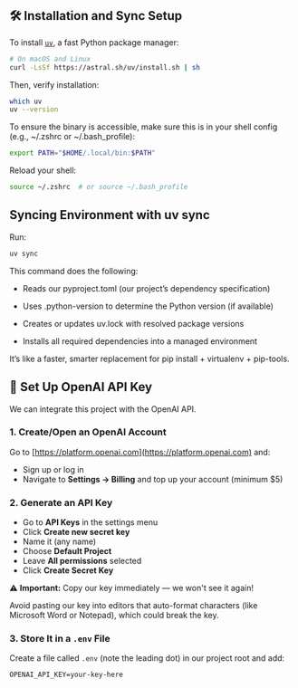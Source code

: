 


## 🛠 Installation and Sync Setup

To install [`uv`](https://github.com/astral-sh/uv), a fast Python package manager:

```bash
# On macOS and Linux
curl -LsSf https://astral.sh/uv/install.sh | sh
```

Then, verify installation:

```bash
which uv
uv --version
```

To ensure the binary is accessible, make sure this is in your shell config (e.g., ~/.zshrc or ~/.bash_profile):

```bash
export PATH="$HOME/.local/bin:$PATH"
```

Reload your shell:

```bash
source ~/.zshrc  # or source ~/.bash_profile
```

## Syncing Environment with uv sync

Run:

```bash
uv sync
```

This command does the following:

- Reads our pyproject.toml (our project’s dependency specification)

- Uses .python-version to determine the Python version (if available)

- Creates or updates uv.lock with resolved package versions

- Installs all required dependencies into a managed environment

It’s like a faster, smarter replacement for pip install + virtualenv + pip-tools.


## 🔐 Set Up OpenAI API Key 

We can integrate this project with the OpenAI API.

### 1. Create/Open an OpenAI Account
Go to [https://platform.openai.com](https://platform.openai.com) and:
- Sign up or log in
- Navigate to **Settings → Billing** and top up your account (minimum $5)

### 2. Generate an API Key
- Go to **API Keys** in the settings menu
- Click **Create new secret key**
- Name it (any name)
- Choose **Default Project**
- Leave **All permissions** selected
- Click **Create Secret Key**

⚠️ **Important:** Copy our key immediately — we won't see it again!

Avoid pasting our key into editors that auto-format characters (like Microsoft Word or Notepad), which could break the key.

### 3. Store It in a `.env` File

Create a file called `.env` (note the leading dot) in our project root and add:

```env
OPENAI_API_KEY=your-key-here
```









